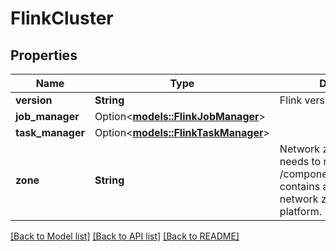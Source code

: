 # FlinkCluster

## Properties

Name | Type | Description | Notes
------------ | ------------- | ------------- | -------------
**version** | **String** | Flink version | 
**job_manager** | Option<[**models::FlinkJobManager**](FlinkJobManager.md)> |  | [optional]
**task_manager** | Option<[**models::FlinkTaskManager**](FlinkTaskManager.md)> |  | [optional]
**zone** | **String** | Network zone this cluster needs to run in. /components/schemas/Zone contains a list of available network zones in this platform. | 

[[Back to Model list]](../README.md#documentation-for-models) [[Back to API list]](../README.md#documentation-for-api-endpoints) [[Back to README]](../README.md)


